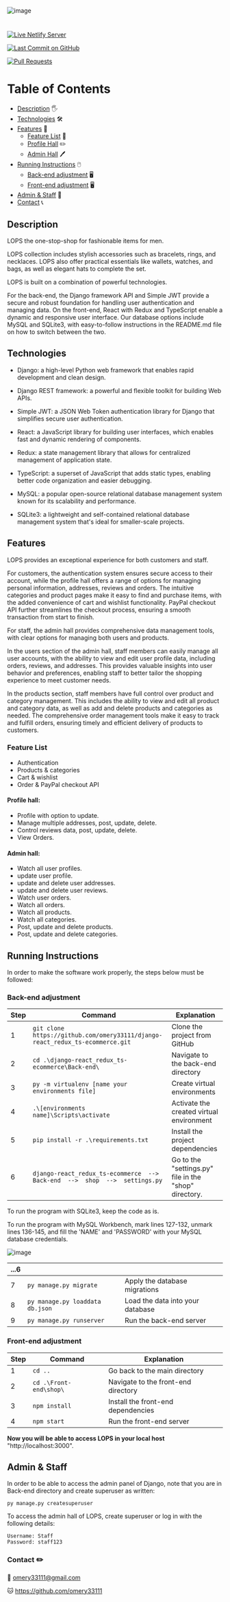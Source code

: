 ![image](https://user-images.githubusercontent.com/110463400/221566612-e7814606-87d7-467c-bf2a-d0d671c10690.png)

#


[![Live Netlify Server](https://img.shields.io/badge/Live%20on-Netlify-00ad9f.svg)](https://deluxe-dango-2d860f.netlify.app/) 

[![Last Commit on GitHub](https://img.shields.io/github/last-commit/omery33111/lops-ecommerce.svg)](https://github.com/omery33111/lops-ecommerce/commits/main)

[![Pull Requests](https://img.shields.io/github/issues-pr/omery33111/lops-ecommerce.svg?labelColor=24292E&logo=github&logoColor=white)](https://github.com/omery33111/lops-ecommerce/pulls)


Table of Contents
====================
- [Description](#description) 🖐️
- [Technologies](#technologies) 🛠️
- [Features](#features) 📕
  - [Feature List](#feature-list) 📄
  - [Profile Hall](#profile-hall) ✏️
  - [Admin Hall](#admin-hall) 🖊️
- [Running Instructions](#running-instructions) 🖱️
  - [Back-end adjustment](#back-end-adjustment) 🖥️
  - [Front-end adjustment](#front-end-adjustment) 🖥️
- [Admin & Staff](#admin-&-staff) 🤵
- [Contact](#contact) 📞


## Description
LOPS the one-stop-shop for fashionable items for men.

LOPS collection includes stylish accessories such as bracelets, rings, and necklaces. LOPS also offer practical essentials like wallets, watches, and bags, as well as elegant hats to complete the set.

LOPS is built on a combination of powerful technologies.

For the back-end, the Django framework API and Simple JWT provide a secure and robust foundation for handling user authentication and managing data. On the front-end, React with Redux and TypeScript enable a dynamic and responsive user interface. Our database options include MySQL and SQLite3, with easy-to-follow instructions in the README.md file on how to switch between the two.



## Technologies
* Django: a high-level Python web framework that enables rapid development and clean design.

* Django REST framework: a powerful and flexible toolkit for building Web APIs.

* Simple JWT: a JSON Web Token authentication library for Django that simplifies secure user authentication.

* React: a JavaScript library for building user interfaces, which enables fast and dynamic rendering of components.
* Redux: a state management library that allows for centralized management of application state.
* TypeScript: a superset of JavaScript that adds static types, enabling better code organization and easier debugging.
* MySQL: a popular open-source relational database management system known for its scalability and performance.
* SQLite3: a lightweight and self-contained relational database management system that's ideal for smaller-scale projects.



## Features
LOPS provides an exceptional experience for both customers and staff.

For customers, the authentication system ensures secure access to their account, while the profile hall offers a range of options for managing personal information, addresses, reviews and orders. The intuitive categories and product pages make it easy to find and purchase items, with the added convenience of cart and wishlist functionality. PayPal checkout API further streamlines the checkout process, ensuring a smooth transaction from start to finish.

For staff, the admin hall provides comprehensive data management tools, with clear options for managing both users and products.

In the users section of the admin hall, staff members can easily manage all user accounts, with the ability to view and edit user profile data, including orders, reviews, and addresses. This provides valuable insights into user behavior and preferences, enabling staff to better tailor the shopping experience to meet customer needs.

In the products section, staff members have full control over product and category management. This includes the ability to view and edit all product and category data, as well as add and delete products and categories as needed. The comprehensive order management tools make it easy to track and fulfill orders, ensuring timely and efficient delivery of products to customers.



### Feature List

* Authentication
* Products & categories
* Cart & wishlist
* Order & PayPal checkout API


#### Profile hall:
* Profile with option to update.
* Manage multiple addresses, post, update, delete.
* Control reviews data, post, update, delete.
* View Orders.

#### Admin hall:
* Watch all user profiles.
* update user profile.
* update and delete user addresses.
* update and delete user reviews.
* Watch user orders.
* Watch all orders.
* Watch all products.
* Watch all categories.
* Post, update and delete products.
* Post, update and delete categories.

## Running Instructions

In order to make the software work properly, the steps below must be followed:

### Back-end adjustment

| Step | Command | Explanation |
| --- | --- | --- |
| 1 | `git clone https://github.com/omery33111/django-react_redux_ts-ecommerce.git` | Clone the project from GitHub |
| 2 | `cd .\django-react_redux_ts-ecommerce\Back-end\` | Navigate to the back-end directory |
| 3 | `py -m virtualenv [name your environments file]` | Create virtual environments |
| 4 | `.\[environments name]\Scripts\activate` | Activate the created virtual environment |
| 5 | `pip install -r .\requirements.txt` | Install the project dependencies |
| 6 | `django-react_redux_ts-ecommerce  -->   Back-end  -->  shop  -->  settings.py` | Go to the "settings.py" file in the "shop" directory. |

To run the program with SQLite3, keep the code as is.

To run the program with MySQL Workbench, mark lines 127-132, unmark lines 136-145, and fill the 'NAME' and 'PASSWORD' with your MySQL database credentials.

![image](https://user-images.githubusercontent.com/110463400/221629659-2fb64c25-6999-4250-ba11-9297746a6245.png)

| ...6 |  |  |
| --- | --- | --- |
| 7 | `py manage.py migrate` | Apply the database migrations |
| 8 | `py manage.py loaddata db.json` | Load the data into your database |
| 9 | `py manage.py runserver` | Run the back-end server |


### Front-end adjustment

| Step | Command | Explanation |
| --- | --- | --- |
| 1 | `cd ..` | Go back to the main directory |
| 2 | `cd .\Front-end\shop\` | Navigate to the front-end directory |
| 3 | `npm install` | Install the front-end dependencies |
| 4 | `npm start` | Run the front-end server |

**Now you will be able to access LOPS in your local host** "http://localhost:3000".


## Admin & Staff
In order to be able to access the admin panel of Django, note that you are in Back-end directory and create superuser as written:
  ```
  py manage.py createsuperuser
  ```

To access the admin hall of LOPS, create superuser or log in with the following details:
 ```
Username: Staff
Password: staff123
 ```


### Contact ✏️

📧 omery33111@gmail.com

🐱 https://github.com/omery33111
